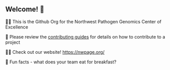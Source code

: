 ## Welcome! 👋

🙋‍♀️ This is the Github Org for the Northwest Pathogen Genomics Center of Excellence

🌈 Please review the [contributing guides](https://github.com/NW-PaGe/.github/blob/main/CONTRIBUTING.md) for details on how to contribute to a project

👩‍💻 Check out our website! https://nwpage.org/

🍿 Fun facts - what does your team eat for breakfast?

<!--

**Here are some ideas to get you started:**

🙋‍♀️ A short introduction - what is your organization all about?
🌈 Contribution guidelines - how can the community get involved?
👩‍💻 Useful resources - where can the community find your docs? Is there anything else the community should know?
🍿 Fun facts - what does your team eat for breakfast?
🧙 Remember, you can do mighty things with the power of [Markdown](https://docs.github.com/github/writing-on-github/getting-started-with-writing-and-formatting-on-github/basic-writing-and-formatting-syntax)
-->
